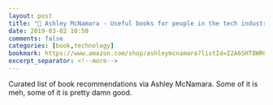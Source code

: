 ```yaml
---
layout: post
title: "🔖 Ashley McNamara - Useful books for people in the tech industry"
date: 2019-03-02 10:50
comments: false
categories: [book,technology]
bookmark: https://www.amazon.com/shop/ashleymcnamara?listId=I2A6SHT8WR0Z&ref_=cm_sw_r_tw_inf_list_own_ashleymcnamara_nAcECbK7HAGDM
excerpt_separator: <!--more-->
---
```

Curated list of book recommendations via Ashley McNamara. Some of it is meh, some of it is pretty damn good.<!--more-->
